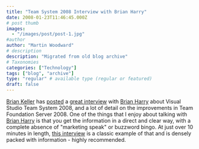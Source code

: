 ```yaml
---
title: "Team System 2008 Interview with Brian Harry"
date: 2008-01-23T11:46:45.000Z
# post thumb
images:
  - "/images/post/post-1.jpg"
#author
author: "Martin Woodward"
# description
description: "Migrated from old blog archive"
# Taxonomies
categories: ["Technology"]
tags: ["blog", "archive"]
type: "regular" # available type (regular or featured)
draft: false
---
```


[Brian Keller](http://blogs.msdn.com/briankel/) has [posted](http://blogs.msdn.com/briankel/archive/2008/01/18/my-virtual-teched-interview-with-brian-harry.aspx) a [great interview](http://www.virtualteched.com/Videos/SA_1_bkeller_FINAL_500k.wmv) with [Brian Harry](http://blogs.msdn.com/bharry/) about Visual Studio Team System 2008, and a lot of detail on the improvements in Team Foundation Server 2008.  One of the things that I enjoy about talking with [Brian Harry](http://blogs.msdn.com/bharry/) is that you get the information in a direct and clear way, with a complete absence of "marketing speak" or buzzword bingo.  At just over 10 minutes in length, [this interview](http://www.virtualteched.com/Videos/SA_1_bkeller_FINAL_500k.wmv) is a classic example of that and is densely packed with information - highly recommended.